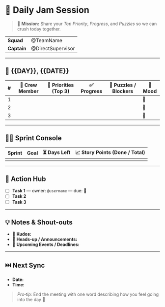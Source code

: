 # 🚀 Daily Jam Session

> 🎯 **Mission:** Share your *Top Priority*, *Progress*, and *Puzzles* so we can crush today together.

| | |
|---|---|
| **Squad** | @TeamName |
| **Captain** | @DirectSupervisor |

---

## 📅 {{DAY}}, {{DATE}}

| # | 🌟 Crew Member | 🎯 Priorities (Top&nbsp;3) | ✅ Progress | 🧩 Puzzles / Blockers | 🔋 Mood |
|---|---------------|---------------------------|-------------|-----------------------|---------|
| 1 |  |  |  |  | 🙂 |
| 2 |  |  |  |  | 🙂 |
| 3 |  |  |  |  | 🙂 |


---

## 🏃‍♂️ Sprint Console

| Sprint | Goal | ⏳ Days Left | 📈 Story Points&nbsp;(Done / Total) |
|--------|------|-------------|-------------------------------------|
|  |  |  |  |

---

## 📌 Action Hub
- [ ] **Task 1** — owner: `@username` — due: 📅
- [ ] **Task 2**
- [ ] **Task 3**

---

## 💡 Notes & Shout‑outs
- 👏 **Kudos:**  
- 🔮 **Heads‑up / Announcements:**  
- 📅 **Upcoming Events / Deadlines:**  

---

## ⏭️ Next Sync
- **Date:**  
- **Time:**  

> _Pro‑tip:_ End the meeting with one word describing how you feel going into the day 🌈
